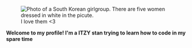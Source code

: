<html>
  <figure>
    <img url="https://lv2-cdn.azureedge.net/itzy/dcbd3aaeb2c842d08bfdf9cbd3c9f0ca-IF%20%EB%8B%A8%EC%B2%B4%203.jpg" alt="Photo of a South Korean girlgroup. There are five women dressed in white in the picute."> </img>
    <figcaption>I love them <3</figcaption> 
  </figure>
  <b>Welcome to my profile! I'm a ITZY stan trying to learn how to code in my spare time</b>
</html>
